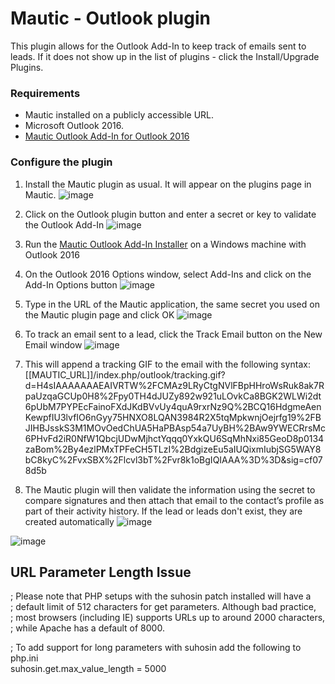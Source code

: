 # Mautic - Outlook plugin

This plugin allows for the Outlook Add-In to keep track of emails sent to leads. If it does not show up in the list of plugins - click the Install/Upgrade Plugins.

### Requirements

- Mautic installed on a publicly accessible URL.
- Microsoft Outlook 2016.
- [Mautic Outlook Add-In for Outlook 2016](https://m.mautic.com/asset/24:microsoft-outlook-plugin-102)

### Configure the plugin

1. Install the Mautic plugin as usual. It will appear on the plugins page in Mautic.
![image](media/outlook/outlook_plugin.png)

2. Click on the Outlook plugin button and enter a secret or key to validate the Outlook Add-In
![image](media/outlook/secret.png)

3. Run the [Mautic Outlook Add-In Installer](https://m.mautic.com/asset/24:microsoft-outlook-plugin-102) on a Windows machine with Outlook 2016

4. On the Outlook 2016 Options window, select Add-Ins and click on the Add-In Options button
![image](media/outlook/outlook_addin.png)

5. Type in the URL of the Mautic application, the same secret you used on the Mautic plugin page and click OK
![image](media/outlook/outlook_settings.png)

6. To track an email sent to a lead, click the Track Email button on the New Email window
![image](media/outlook/outlook_send.png)

7. This will append a tracking GIF to the email with the following syntax:  [[MAUTIC_URL]]/index.php/outlook/tracking.gif?d=H4sIAAAAAAAEAIVRTW%2FCMAz9LRyCtgNVlFBpHHroWsRuk8ak7RpaUzqaGCUp0H8%2Fpy0TH4dJUZy892w921uLOvkCa8BGK2WLWi2dt6pUbM7PYPEcFainoFXdJKdBVvUy4quA9rxrNz9Q%2BCQ16HdgmeAenKewpfIU3lvfIO6nGyy75HNXO8LQAN3984R2X5tqMpkwnjOejrfg19%2FBJIHBJsskS3M1MOvOedChUA5HaPBAsp54a7UyBH%2BAw9YWECRrsMc6PHvFd2iR0NfW1QbcjUDwMjhctYqqq0YxkQU6SqMhNxi85GeoD8p0134zaBom%2By4ezlPMxTPFeCH5TLzI%2BdgizeEu5aIUQixmIubjSG5WAY8bC8kyC%2FvxSBX%2Flcvl3bT%2Fvr8k1oBgIQIAAA%3D%3D&sig=cf078d5b

8. The Mautic plugin will then validate the information using the secret to compare signatures and then attach that email to the contact’s profile as part of their activity history. If the lead or leads don't exist, they are created automatically
![image](media/outlook/mautic_contacts.png)

  ![image](media/outlook/mautic_timeline.png)

## URL Parameter Length Issue
; Please note that PHP setups with the suhosin patch installed will have a                                   
; default limit of 512 characters for get parameters. Although bad practice,                                 
; most browsers (including IE) supports URLs up to around 2000 characters,                                   
; while Apache has a default of 8000.                                                                        

; To add support for long parameters with suhosin add the following to php.ini                                                         
suhosin.get.max_value_length = 5000
